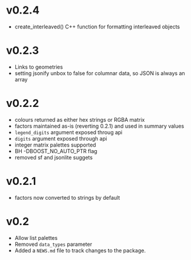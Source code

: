 # v0.2.4

* create_interleaved() C++ function for formatting interleaved objects

# v0.2.3

* Links to geometries
* setting jsonify unbox to false for columnar data, so JSON is always an array

# v0.2.2

* colours returned as either hex strings or RGBA matrix
* factors maintained as-is (reverting 0.2.1) and used in summary values
* `legend_digits` argument exposed throug api
* `digits` argument exposed through api
* integer matrix palettes supported
* BH -DBOOST_NO_AUTO_PTR flag
* removed sf and jsonlite suggets

# v0.2.1

* factors now converted to strings by default

# v0.2

* Allow list palettes
* Removed `data_types` parameter
* Added a `NEWS.md` file to track changes to the package.
